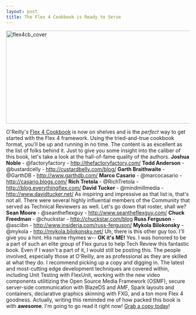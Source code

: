 ```yaml
---
layout: post
title: The Flex 4 Cookbook is Ready to Serve
---
```


<p><a href="http://www.amazon.com/gp/product/0596805616/"><img title="flex4cb_cover" src="/images/flex4cb_cover.gif" width="560" height="254"/></a></p>
<p>O'Reilly's <a title="Amazon - Flex 4 Cookbook" href="http://www.amazon.com/gp/product/0596805616/">Flex 4 Cookbook</a> is now on shelves and is the <em>perfect</em> way to get started with the Flex 4 framework. Using the tried-and-true cookbook format, you'll be up and running in no time. The content is as excellent as the list of folks behind it. Just to give you some insight into the caliber of this book, let's take a look at the hall-of-fame quality of the authors. <strong>Joshua Noble</strong> - @factoryfactory - <a title="http://thefactoryfactory.com/" href="http://thefactoryfactory.com/">http://thefactoryfactory.com/</a> <strong>Todd Anderson</strong> - @bustardcelly - <a title="http://custardbelly.com/blog/" href="http://custardbelly.com/blog/">http://custardbelly.com/blog/</a> <strong>Garth Braithwaite</strong> - @GarthDB - <a title="http://www.garthdb.com/" href="http://www.garthdb.com/">http://www.garthdb.com/</a> <strong>Marco Casario</strong> - @marcocasario - <a title="http://casario.blogs.com/" href="http://casario.blogs.com/">http://casario.blogs.com/</a> <strong>Rich Tretola</strong> - @RichTretola - <a title="http://blog.everythingflex.com/" href="http://blog.everythingflex.com/">http://blog.everythingflex.com/</a> <strong>David Tucker</strong> - @mindmillmedia - <a title="http://www.davidtucker.net/" href="http://www.davidtucker.net/">http://www.davidtucker.net/</a> As inspiring and impressive as that list is, that's not all. There were several highly influential members of the Community that served as Technical Reviewers as well. Let's go down that roster, shall we? <strong>Sean Moore</strong> - @seantheflexguy - <a title="http://www.seantheflexguy.com/" href="http://www.seantheflexguy.com/">http://www.seantheflexguy.com/</a> <strong>Chuck Freedman</strong> - @chuckstar - <a title="http://chuckstar.com/blog" href="http://chuckstar.com/blog">http://chuckstar.com/blog</a> <strong>Russ Ferguson</strong> - @asciibn - <a title="http://www.insideria.com/russ-ferguson/" href="http://www.insideria.com/russ-ferguson/">http://www.insideria.com/russ-ferguson/</a> <strong>Mykola Bilokonsky</strong> - @mykola - <a title="http://mykola.bilokonsky.net/" href="http://mykola.bilokonsky.net/">http://mykola.bilokonsky.net/</a> Uh, there is this other guy too. I'll give you a hint. His name rhymes w-- <strong>OK it's ME!</strong> Yes. I was honored to be a part of such an elite group of Flex gurus to help Tech Review this fantastic book. Even if I wasn't a part of it, I would still be posting this. The people involved, especially those at O'Reilly, are as professional as they are skilled at what they do. I recommend picking up a copy and digging in. The latest and most-cutting edge development techniques are covered within, including Unit Testing with FlexUnit, working with the new video components utilitizing the Open Source Media Framework (OSMF), secure server-side communication with BlazeDS and AMF, Spark layouts and containers, declarative graphics skinning with FXG, and a ton more Flex 4 goodness. Actually, writing this reminded me of how packed this book is with <strong>awesome</strong>. I'm going to go read it right now! <a title="Amazon - Flex 4 Cookbook" href="http://www.amazon.com/gp/product/0596805616/">Grab a copy today</a>!</p>